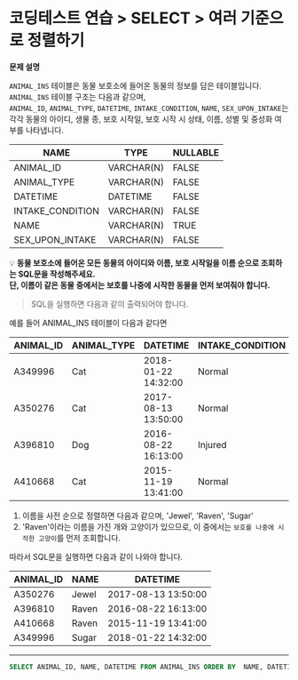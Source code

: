 # 코딩테스트 연습 > SELECT > 여러 기준으로 정렬하기

**문제 설명**

`ANIMAL_INS` 테이블은 동물 보호소에 들어온 동물의 정보를 담은 테이블입니다.   
`ANIMAL_INS` 테이블 구조는 다음과 같으며,   
`ANIMAL_ID`, `ANIMAL_TYPE`, `DATETIME`, `INTAKE_CONDITION`, `NAME`, `SEX_UPON_INTAKE`는  
각각 동물의 아이디, 생물 종, 보호 시작일, 보호 시작 시 상태, 이름, 성별 및 중성화 여부를 나타냅니다.

NAME	| TYPE | NULLABLE
--- | --- | ---
ANIMAL_ID |	VARCHAR(N) |	FALSE
ANIMAL_TYPE |	VARCHAR(N) |	FALSE
DATETIME |	DATETIME |	FALSE
INTAKE_CONDITION |	VARCHAR(N) |	FALSE
NAME |	VARCHAR(N) |	TRUE
SEX_UPON_INTAKE |	VARCHAR(N) |	FALSE


💡 **동물 보호소에 들어온 모든 동물의 아이디와 이름, 보호 시작일을 이름 순으로 조회하는 SQL문을 작성해주세요.   
단, 이름이 같은 동물 중에서는 보호를 나중에 시작한 동물을 먼저 보여줘야 합니다.**

> SQL을 실행하면 다음과 같이 출력되어야 합니다.

예를 들어 ANIMAL_INS 테이블이 다음과 같다면

ANIMAL_ID |	ANIMAL_TYPE |	DATETIME | INTAKE_CONDITION |	NAME | SEX_UPON_INTAKE
--- | --- | --- | --- | --- | --- |
A349996 |	Cat |	2018-01-22 14:32:00 |	Normal |	Sugar |	Neutered Male
A350276 |	Cat |	2017-08-13 13:50:00 |	Normal |	Jewel |	Spayed Female
A396810 |	Dog |	2016-08-22 16:13:00 |	Injured |	Raven |	Spayed Female
A410668 |	Cat |	2015-11-19 13:41:00 |	Normal |	Raven |	Spayed Female

1. 이름을 사전 순으로 정렬하면 다음과 같으며, 'Jewel', 'Raven', 'Sugar'   
2. 'Raven'이라는 이름을 가진 개와 고양이가 있으므로, 이 중에서는 `보호를 나중에 시작한 고양이`를 먼저 조회합니다.

따라서 SQL문을 실행하면 다음과 같이 나와야 합니다.
  
ANIMAL_ID |	NAME | DATETIME
--- | --- | --- |
A350276 | Jewel |	2017-08-13 13:50:00
A396810	| Raven |	2016-08-22 16:13:00
A410668	| Raven |	2015-11-19 13:41:00
A349996	| Sugar |	2018-01-22 14:32:00

---

```sql
SELECT ANIMAL_ID, NAME, DATETIME FROM ANIMAL_INS ORDER BY  NAME, DATETIME DESC;
```
